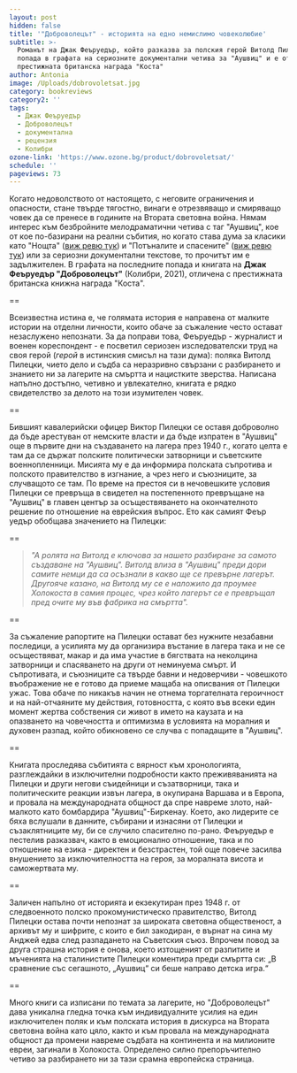 ```yaml
---
layout: post
hidden: false
title: '"Доброволецът" - историята на едно немислимо човеколюбие'
subtitle: >-
  Романът на Джак Феъруедър, който разказва за полския герой Витолд Пилецки,
  попада в графата на сериозните документални четива за "Аушвиц" и е отличена с
  престижната британска награда "Коста"
author: Antonia
image: /Uploads/dobrovoletsat.jpg
category: bookreviews
category2: ''
tags:
  - Джак Феъруедър
  - Доброволецът
  - документална
  - рецензия
  - Колибри
ozone-link: 'https://www.ozone.bg/product/dobrovoletsat/'
schedule: ''
pageviews: 73
---
```

Когато недоволството от настоящето, с неговите ограничения и опасности, стане твърде тягостно, винаги е отрезвяващо и смиряващо човек да се пренесе в годините на Втората световна война. Нямам интерес към безбройните мелодраматични четива с таг "Аушвиц", кое от кое по-базирани на реални събития, но когато става дума за класики като "Нощта" ([виж ревю тук](https://literaturnirazgovori.com/bookreviews/2020/06/09/11-36-%D0%BD%D0%BE%D1%89%D1%82%D0%B0-%D0%B7%D0%B0-%D1%81%D0%BC%D1%8A%D1%80%D1%82%D1%82%D0%B0-%D0%BD%D0%B0-%D0%B1%D0%BE%D0%B3%D0%B0-%D0%B8-%D1%81%D0%BC%D1%8A%D1%80%D1%82%D1%82%D0%B0-%D0%BD%D0%B0-%D1%87%D0%BE%D0%B2%D0%B5%D0%BA%D0%B0-%D1%81%D1%80%D0%B5%D0%B4-%D0%BD%D0%B5%D0%BF%D1%80%D0%B5%D0%B4%D1%81%D1%82%D0%B0%D0%B2%D0%B8%D0%BC%D0%BE%D1%82%D0%BE-%D0%B7%D0%BB%D0%BE.html)) и "Потъналите и спасените" ([виж ревю тук](https://literaturnirazgovori.com/bookreviews/2020/09/30/11-16-%D0%B7%D0%B0-%D0%BF%D0%BE%D1%82%D1%8A%D0%BD%D0%B0%D0%BB%D0%B8%D1%82%D0%B5-%D0%B8-%D1%81%D0%BF%D0%B0%D1%81%D0%B5%D0%BD%D0%B8%D1%82%D0%B5-%D0%B8%D0%BB%D0%B8-%D0%B7%D0%B0-%D0%BE%D1%86%D0%B5%D0%BB%D1%8F%D0%B2%D0%B0%D0%BD%D0%B5%D1%82%D0%BE-%D0%BE%D1%82-%D0%BA%D0%BE%D0%B5%D1%82%D0%BE-%D0%BD%D0%B5-%D0%BC%D0%BE%D0%B6%D0%B5%D1%88-%D0%B4%D0%B0-%D1%81%D0%B5-%D0%B7%D0%B0%D0%B2%D1%8A%D1%80%D0%BD%D0%B5%D1%88.html)) или за сериозни документални текстове, то прочитът им е задължителен. В графата на последните попада и книгата на **Джак Феъруедър "Доброволецът"** (Колибри, 2021), отличена с престижната британска книжна награда "Коста".

\==

Всеизвестна истина е, че голямата история е направена от малките истории на отделни личности, които обаче за съжаление често остават незаслужено непознати. За да поправи това, Феъруедър - журналист и военен кореспондент - е посветил сериозен изследователски труд на своя герой (*герой* в истинския смисъл на тази дума): поляка Витолд Пилецки, чието дело и съдба са неразривно свързани с разбирането и знанието ни за лагерите на смъртта и нацистките зверства. Написана напълно достъпно, четивно и увлекателно, книгата е рядко свидетелство за делото на този изумителен човек. 

\==

Бившият кавалерийски офицер Виктор Пилецки се оставя доброволно да бъде арестуван от немските власти и да бъде изпратен в "Аушвиц" още в първите дни на създаването на лагера през 1940 г., когато целта е там да се държат полските политически затворници и съветските военнопленници. Мисията му е да информира полската съпротива и полското правителство в изгнание, а чрез него и съюзниците, за случващото се там. По време на престоя си в нечовешките условия Пилецки се превръща в свидетел на постепенното превръщане на "Аушвиц" в главен център за осъществяването на окончателното решение по отношение на еврейския въпрос. Ето как самият Феър уедър обобщава значението на Пилецки:

\==

> *"А ролята на Витолд е ключова за нашето разбиране за самото създаване на "Аушвиц". Витолд влиза в* 
> *"Аушвиц" преди дори самите немци да са осъзнали в какво ще се превърне лагерът. Другояче казано, на Витолд му се е наложило да проумее Холокоста в самия процес, чрез който лагерът се е превръщал пред очите му във фабрика на смъртта".*

\==

За съжаление рапортите на Пилецки остават без нужните незабавни последици, а усилията му да организира въстание в лагера така и не се осъществяват, макар и да има участие в бягствата на неколцина затворници и спасяването на други от неминуема смърт. И съпротивата, и съюзниците са твърде бавни и недоверчиви - човешкото въображение не е готово да приеме мащаба на описвания от Пилецки ужас. Това обаче по никакъв начин не отнема торгателната героичност и на най-отчаяните му действия, готовността, с която във всеки един момент жертва собствения си живот в името на каузата и на опазването на човечността и оптимизма в условията на моралния и духовен разпад, който обикновено се случва с попадащите в "Аушвиц". 

\==

Книгата проследява събитията с вярност към хронологията, разглеждайки в изключителни подробности както преживяванията на Пилецки и други негови съидейници и съзатворници, така и политическите реакции извън лагера, в окупирана Варшава и в Европа, и провала на международната общност да спре навреме злото, най-малкото като бомбардира "Аушвиц"-Биркенау. Което, ако лидерите се бяха вслушали в данните, събирани и изнасяни от Пилецки и съзаклятниците му, би се случило спасително по-рано. Феъруедър е пестелив разказвач, както в емоционално отношение, така и по отношение на езика - директен и безстрастен, той още повече засилва внушението за изключителността на героя, за моралната висота и саможертвата му. 

\==

Заличен напълно от историята и екзекутиран през 1948 г. от следвоенното полско прокомунистическо правителство, Витолд Пилецки остава почти непознат за широката световна общественост, а архивът му и шифрите, с които е бил закодиран, е върнат на сина му Анджей едва след разпадането на Съветския съюз. Впрочем повод за друга страшна история е онова, което изтощеният от разпитите и мъченията на сталинистите Пилецки коментира преди смъртта си: „В сравнение със сегашното, „Аушвиц“ си беше направо детска игра.“

\==

Много книги са изписани по темата за лагерите, но "Доброволецът" дава уникална гледна точка към индивидуалните усилия на един изключителен поляк и към полската история в дискурса на Втората световна война като цяло, както и към провала на международната общност да промени навреме съдбата на континента и на милионите евреи, загинали в Холокоста. Определено силно препоръчително четиво за разбирането ни за тази срамна европейска страница.